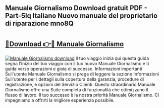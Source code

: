 ## Manuale Giornalismo Download gratuit PDF - Part-5lq Italiano Nuovo manuale del proprietario di riparazione mno8Q

# <h2><a href="http://dfd4qi.blite.top/?on=Manuale+Giornalismo">🔗Download 👉🔴 Manuale Giornalismo</a></h2>

[![Manuale Giornalismo download](https://i.imgur.com/lujVjoI.png)](http://dfd4qi.blite.top/?on=Manuale+Giornalismo)
Il tuo viaggio inizia qui questa guida segna l'inizio del tuo viaggio con il tuo nuovo Manuale Giornalismo e ti guida verso operazioni e gioia di successo. Informazioni importanti Sull'utente Manuale Giornalismo si prega di leggere la sezione Informazioni Sull'utente per i dettagli sulla copertura della garanzia, procedure di registrazione, e opzioni del Servizio Clienti. Questo straordinario Manuale Giornalismo offre una Suite completa di funzionalità che ottimizzano il flusso di lavoro. Il tuo successo è la nostra priorità Manuale Giornalismo. Ci impegniamo a offrirti la migliore esperienza possibile.
